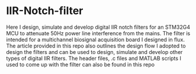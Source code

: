 # IIR-Notch-filter
Here I design, simulate and develop digital IIR notch filters for an STM32G4 MCU to attenuate 50Hz power line interference from the mains. The filter is intended for a multichannel biosignal acquisition board I designed in flux. The article provided in this repo also outlines the design flow I adopted to design the filters and can be used to design, simulate and develop other types of digital IIR filters. The header files, .c files and MATLAB scripts I used to come up with the filter can also be found in this repo 
